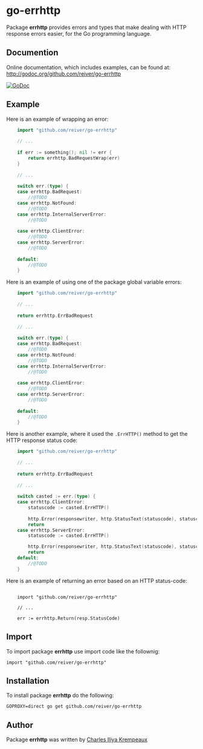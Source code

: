 # go-errhttp

Package **errhttp** provides errors and types that make dealing with HTTP response errors easier, for the Go programming language.

## Documention

Online documentation, which includes examples, can be found at: http://godoc.org/github.com/reiver/go-errhttp

[![GoDoc](https://godoc.org/github.com/reiver/go-errhttp?status.svg)](https://godoc.org/github.com/reiver/go-errhttp)

## Example

Here is an example of wrapping an error:

```go
	import "github.com/reiver/go-errhttp"
	
	// ...
	
	if err := something(); nil != err {
		return errhttp.BadRequestWrap(err)
	}
	
	// ...
	
	switch err.(type) {
	case errhttp.BadRequest:
		//@TODO
	case errhttp.NotFound:
		//@TODO
	case errhttp.InternalServerError:
		//@TODO
		
	case errhttp.ClientError:
		//@TODO
	case errhttp.ServerError:
		//@TODO
		
	default:
		//@TODO
	}
```

Here is an example of using one of the package global variable errors:

```go
	import "github.com/reiver/go-errhttp"
	
	// ...
	
	return errhttp.ErrBadRequest
	
	// ...
	
	switch err.(type) {
	case errhttp.BadRequest:
		//@TODO
	case errhttp.NotFound:
		//@TODO
	case errhttp.InternalServerError:
		//@TODO
		
	case errhttp.ClientError:
		//@TODO
	case errhttp.ServerError:
		//@TODO
		
	default:
		//@TODO
	}
```

Here is another example, where it used the `.ErrHTTP()` method to get the HTTP response status code:

```go
	import "github.com/reiver/go-errhttp"
	
	// ...
	
	return errhttp.ErrBadRequest
	
	// ...
	
	switch casted := err.(type) {
	case errhttp.ClientError:
		statuscode := casted.ErrHTTP()
		
		http.Error(responsewriter, http.StatusText(statuscode), statuscode)
		return
	case errhttp.ServerError:
		statuscode := casted.ErrHTTP()

		http.Error(responsewriter, http.StatusText(statuscode), statuscode)
		return
	default:
		//@TODO
	}
```

Here is an example of returning an error based on an HTTP status-code:

```golang

	import "github.com/reiver/go-errhttp"
	
	// ...

	err := errhttp.Return(resp.StatusCode)
```

## Import

To import package **errhttp** use import code like the follownig:

```
import "github.com/reiver/go-errhttp"
```

## Installation

To install package **errhttp** do the following:

```
GOPROXY=direct go get github.com/reiver/go-errhttp
```

## Author

Package **errhttp** was written by [Charles Iliya Krempeaux](http://reiver.link/)
